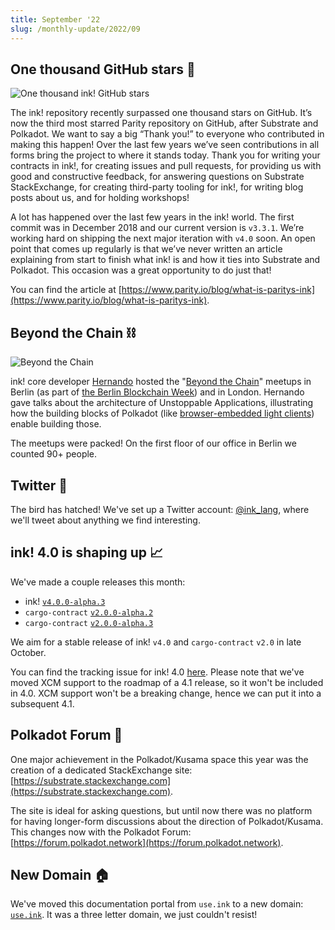 ```yaml
---
title: September '22
slug: /monthly-update/2022/09
---
```


## One thousand GitHub stars 🤩

![One thousand ink! GitHub stars](/img/monthly-update/ink-1k-stars.jpeg)

The ink! repository recently surpassed one thousand stars on GitHub. It’s now
the third most starred Parity repository on GitHub, after Substrate and Polkadot.
We want to say a big “Thank you!” to everyone who contributed in making this happen!
Over the last few years we’ve seen contributions in all forms bring the project to
where it stands today. Thank you for writing your contracts in ink!, for creating
issues and pull requests, for providing us with good and constructive feedback,
for answering questions on Substrate StackExchange, for creating third-party tooling
for ink!, for writing blog posts about us, and for holding workshops!

A lot has happened over the last few years in the ink! world. The first commit was
in December 2018 and our current version is `v3.3.1`. We’re working hard on shipping
the next major iteration with `v4.0` soon. An open point that comes up regularly is
that we’ve never written an article explaining from start to finish what ink! is and
how it ties into Substrate and Polkadot. This occasion was a great opportunity
to do just that!

You can find the article at [https://www.parity.io/blog/what-is-paritys-ink](https://www.parity.io/blog/what-is-paritys-ink).

## Beyond the Chain ⛓

![Beyond the Chain](/img/monthly-update/beyond-the-chain.jpg)

ink! core developer [Hernando](https://github.com/hcastano) hosted the "[Beyond the Chain](https://www.eventbrite.com/cc/beyondthechain-at-berlin-blockchain-week-2022-1103509)"
meetups in Berlin (as part of [the Berlin Blockchain Week](https://blockchainweek.berlin))
and in London. Hernando gave talks about the architecture of Unstoppable Applications, illustrating
how the building blocks of Polkadot (like [browser-embedded light clients](https://www.youtube.com/watch?v=9SXQIAgedzk&t=768s))
enable building those.

The meetups were packed! On the first floor of our office in Berlin we counted 90+ people.

## Twitter 🐣

The bird has hatched! We've set up a Twitter account: [@ink_lang](https://x.com/ink_lang),
where we'll tweet about anything we find interesting.

## ink! 4.0 is shaping up 📈

We've made a couple releases this month:

* ink! [`v4.0.0-alpha.3`](https://github.com/paritytech/ink/releases/tag/v4.0.0-alpha.3)
* `cargo-contract` [`v2.0.0-alpha.2`](https://github.com/paritytech/cargo-contract/releases/tag/v2.0.0-alpha.2)
* `cargo-contract` [`v2.0.0-alpha.3`](https://github.com/paritytech/cargo-contract/releases/tag/v2.0.0-alpha.3)

We aim for a stable release of ink! `v4.0` and `cargo-contract` `v2.0` in late October.

You can find the tracking issue for ink! 4.0 [here](https://github.com/paritytech/ink/issues/1343).
Please note that we've moved XCM support to the roadmap of a 4.1 release, so it won't be
included in 4.0. XCM support won't be a breaking change, hence we can put it into a
subsequent 4.1.

## Polkadot Forum 📣

One major achievement in the Polkadot/Kusama space this year was the creation of a
dedicated StackExchange site: [https://substrate.stackexchange.com](https://substrate.stackexchange.com).

The site is ideal for asking questions, but until now there was no platform for having longer-form
discussions about the direction of Polkadot/Kusama.
This changes now with the Polkadot Forum:
[https://forum.polkadot.network](https://forum.polkadot.network).

## New Domain 🏠

We've moved this documentation portal from `use.ink` to a new domain: [`use.ink`](http://use.ink).
It was a three letter domain, we just couldn't resist!
